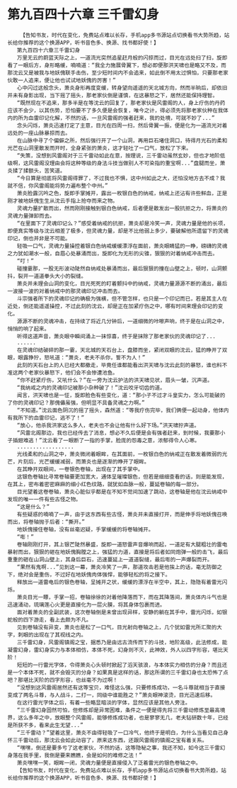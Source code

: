 # 第九百四十六章 三千雷幻身
        【告知书友，时代在变化，免费站点难以长存，手机app多书源站点切换看书大势所趋，站长给你推荐的这个换源APP，听书音色多、换源、找书都好使！】
       第九百四十六章三千雷幻身
       万里无云的蔚蓝天际之上，一道流光突然追星赶月般的闪掠而过，目光在远处扫了扫，旋即看了一眼后方，身形略缓，喃喃道：“我全力施展骨翼下，想必即便那洪天啸也是略又不及，而那沈云又是被我与地妖傀联手击伤，至少短时间内不会追来，如此倒不用太过惧怕，只要那老家伙敢一人追来，便让他也试试地妖傀的厉害！”
       心中闪过这般念头，萧炎身形再度变缓，转身望向遥遥的天北城方向，然而半晌后，却依旧并未有身影出现，当下摇了摇头，那老家伙倒是谨慎，在这暴怒之下，居然还能保持理智。
       “既然现在不追来，那多半是在等沈云的回复了，那老家伙是风雷阁的人，身上疗伤的丹药应该不会少，以其伤势，恐怕要不了多久便是会恢复，唯今之计，得必须先将那老家伙种在我体内的所为血雷印记化解，不然的话，一旦风雷阁的强者赶来，我的处境，可就不妙了...”
       念头闪烁，萧炎迅速打定了主意，目光在四周一扫，然后骨翼一振，便是化为一道流光对着远处的一座山脉暴掠而去。
       在山脉中寻了个偏僻之所，然后强行开了一个山洞，再用巨石堵住洞口，待得月光石的柔和光芒在山洞里散发而开时，全身紧张的萧炎，这才轻吐了一口气，放松了下来。
       “失策，没想到风雷阁对于三千雷动如此在意，按理说，三千雷动虽然玄妙，但也才地阶低级啊，这风雷阁没理由会将这种等级的身法斗技当做别人不可染指的重宝啊...”盘腿而坐，萧炎揉了揉额头，苦笑道。
       “今日算是彻底将风雷阁得罪了，不过我也不惧，这中州如此之大，还怕没地方去不成？我就不信，你风雷阁能将势力遍布整个中州。”
       萧炎脸露沉吟之色，旋即手掌摊开，露出一枚银白色的纳戒，纳戒上还沾有许些鲜血，正是刚才被地妖傀生生从沈云手指上抢夺而来之物。
       灵魂力量扩散而出，然而刚刚接触到银白色纳戒，后者便是散发出一股抗拒之力，将萧炎的灵魂力量弹卸而去。
       “在里面下了灵魂印记么？”感受着纳戒的抗拒，萧炎却是冷笑一声，灵魂力量是他的长项，即便真实等级与沈云相差了极多，但灵魂力量，却是不比他弱上多少，要破解他所遗留下的灵魂印记，倒也并非是不可能。
       轻吸一口气，灵魂力量操控着银白色纳戒缓缓漂浮在面前，萧炎眼睛猛的一睁，磅礴的灵魂之力犹如潮水一般，自眉心处暴涌而出，旋即化为无形的尖锥，狠狠的对着纳戒冲击而去。
       “叮！”
       碰撞霎那，一股无形波动陡然自纳戒处暴涌而出，最后狠狠的撞在山壁之上，顿时，山洞颤抖，裂开一道道拳头大小的裂缝。
       萧炎并未理会山洞的变化，目光死死的盯着颤抖中的纳戒，灵魂力量源源不断的涌出，最后一波接一波的对着纳戒中的那灵魂印记冲击而去。
       斗宗强者所下的灵魂印记的确极为强横，但不管怎样，也只是一个印记而已，若是其主人在近处，倒还能遥遥操控，不过此刻的沈云，却是正在加紧疗伤之中，哪有时间来理会印记的变化。
       源源不断的灵魂冲击，在持续了将近几分钟后，一道细微的咔嚓声响，终于是在山洞之中，悄悄的响了起来。
       听得这道声音，萧炎眼中瞬间涌上一抹惊喜，终于是抹除了那老家伙的灵魂印记了...
       ......
       在灵魂印结破碎的那一霎，天北城的天石台上，盘膝而坐，紧闭双眼的沈云，猛的睁开了双眼，眼露狰狞，怒吼道：“萧炎，老夫不杀你，誓不为人！”
       此刻的天石台上的人已经大都撤走，毕竟任谁都能看出洪天啸与沈云此刻的暴怒，谁也料不准这两个老家伙暴怒下，他们会不会惨遭池鱼。
       “你不赶紧疗伤，又吼什么？”在一旁为沈云护法的洪天啸见状，眉头一皱，沉声道。
       “我纳戒之内的灵魂印记被那小杂种破了！”沈云咬牙切齿的道。
       闻言，洪天啸也是一怔，旋即脸色有些变化，道：“那小子不过才斗皇实力，怎么可能破的了你的灵魂印记？那傀儡虽强，但明显不具备灵魂之力啊。”
       “不知道。”沈云面色阴沉的摇了摇头，森然道：“等我疗伤完毕，我们俩便一起动身，他体内有我所下的血雷印记，逃不了！”
       “放心，他杀我洪家这么多人，老夫也不会让他有什么好下场。”洪天啸狞声道。
       “风雷北阁那边，我也已经传去了消息，想必不久后便是会有强者赶来，到时候，我要那小子插翅难逃！”沈云看了一眼断了一指的手掌，脸庞的怨毒之意，浓郁得令人心寒。
       ..................
       光线柔和的山洞之中，萧炎微闭着眼眸，在其面前，一枚银白色的纳戒正在散发着微弱的光芒，片刻后，光芒缓缓减弱，而萧炎也是逐渐的睁开了眼眸。
       在其睁开双眼间，一卷银色卷轴，出现在了其手掌中。
       这银色卷轴比寻常卷轴要更加宽大，通体呈璀璨银色，但若是细细查看的话，则是能发现，在其上，密布着密密麻麻的细小红色纹路，就犹如血脉一般，蔓延卷轴的每一部分。
       目光望着这卷卷轴，萧炎心脏似乎都是在不知不觉间加速了跳动，这卷轴是他在沈云纳戒中发现的唯一一件有些古怪之物。
       “这是什么？”
       有些疑惑的喃喃了一声，由于这东西有些古怪，萧炎并未直接打开，而是伸手将地妖傀召唤而出，将卷轴抛于后者：“撕开。”
       地妖傀接住卷轴，没有丝毫迟疑，手掌缓缓的将卷轴摊开。
       “嘭！”
       卷轴刚刚打开，其上银芒陡然暴盛，旋即一道怒雷声音爆响而起，一道足有大腿粗壮的雷电暴射而出，狠狠的砸在地妖傀胸膛之上，强猛的力道，直接是将后者如同炮弹一般的击飞，最后重重的砸在山洞山壁上，其身后巨石，迅速蔓延上一道道裂缝，最后嘭的一声爆裂而开。
       “果然有鬼啊...”见到这一幕，萧炎冷笑了一声，那道攻击若是他挨上的话，毫无防御之下，绝对会是重伤，不过好在地妖傀肉体强悍，能够轻松的将之接下。
       释放出一道雷电后的银色卷轴，呈摊开之状，缓缓的漂浮在半空中，其上，隐隐有着雷光闪烁。
       萧炎目光一瞟，手掌一招，卷轴徐徐的对着他降落而下，而在其降落间，萧炎体内斗气也是迅速涌动，琉璃莲心火更是直接化为一层火膜，将其身体包裹而进。
       面对着萧炎的全副武装，这次卷轴倒是未曾出现异样，安静的躺在其手中，雷光闪烁，如银蛇般的四下游走，看上去颇为不凡。
       见到卷轴没有异变，萧炎也是松了一口气，目光射向卷轴之上，几个犹如雷光所汇聚的大字，刺眼的出现在了其视线之内。
       三千雷幻身，风雷阁镇阁之宝，据悉乃是由远古流传而下的斗技，地阶高级，此法修成，能凝雷幻身，雷幻身实力与本体相仿，本体不死，幻身则不灭，此神效，外人以四字形容，堪比天阶！
       短短的一行雷光字体，令得萧炎心头顿时掀起了滔天骇浪，与本体实力相仿的分身？而且还是一个本体不死，就不会毁灭的分身？如果真是这样的话，那这所谓的三千雷幻身也太恐怖了点吧？那堪比天阶的四字形容，也丝毫不为过啊！
       “没想到这风雷阁居然还有这等宝贝，难怪这么强，只要修炼成功，一名斗尊就相当于直接变成了两名斗尊，与人战斗，二打一，同级中谁能胜之？”萧炎眼神滚烫，目光迅速后移。
       在这行雷光字体之后，有着一些略显暗淡的字体，显然应该是其他人旁注。
       “三千雷幻身固然可怕，但修炼却是异常困难，条件之一便是得先将三千雷动修炼至最高境界，这么多年之中，放眼整个风雷阁，能够修炼成功者，也是寥寥无几，老夫钻研数十年，已经是所获不多，看来此生无望...”
       “三千雷动？”望着这里，萧炎不由得轻吸了一口冷气，他终于是明白，为什么当看见自己身怀三千雷动后，那沈云会如此动容了，原来这东西，还跟风雷阁的镇阁之宝有着关系。
       “嘿嘿，倒还是要多亏了这老家伙，不然的话，这等隐秘之事，我还不知，如今这三千雷幻身落在我手里，我倒是要来瞧瞧，会是如何的难修之法！”
       萧炎嘿嘿一笑，眼眸一闭，灵魂力量便是直接侵入了泛着雷光的银色卷轴之中。
       【告知书友，时代在变化，免费站点难以长存，手机app多书源站点切换看书大势所趋，站长给你推荐的这个换源APP，听书音色多、换源、找书都好使！】